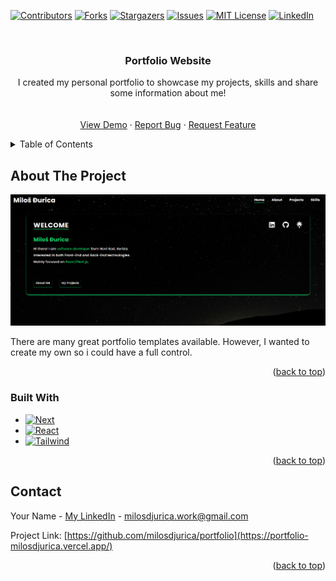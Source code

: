 <!-- Improved compatibility of back to top link: See: https://github.com/milosdjurica/portfolio/pull/73 -->

<a name="readme-top"></a>

<!--
*** Thanks for checking out the portfolio. If you have a suggestion
*** that would make this better, please fork the repo and create a pull request
*** or simply open an issue with the tag "enhancement".
*** Don't forget to give the project a star!
*** Thanks again! Now go create something AMAZING! :D
-->

<!-- PROJECT SHIELDS -->
<!--
*** I'm using markdown "reference style" links for readability.
*** Reference links are enclosed in brackets [ ] instead of parentheses ( ).
*** See the bottom of this document for the declaration of the reference variables
*** for contributors-url, forks-url, etc. This is an optional, concise syntax you may use.
*** https://www.markdownguide.org/basic-syntax/#reference-style-links
-->

[![Contributors][contributors-shield]][contributors-url]
[![Forks][forks-shield]][forks-url]
[![Stargazers][stars-shield]][stars-url]
[![Issues][issues-shield]][issues-url]
[![MIT License][license-shield]][license-url]
[![LinkedIn][linkedin-shield]][linkedin-url]

<!-- PROJECT LOGO -->
<br />
<div align="center">
  <!-- <a href="https://github.com/milosdjurica/portfolio">
    <img src="images/logo.png" alt="Logo" width="80" height="80">
  </a> -->

  <h3 align="center">Portfolio Website</h3>

  <p align="center">
    I created my personal portfolio to showcase my projects, skills and share some information about me!
    <br />
    <!-- <a href="https://github.com/milosdjurica/portfolio"><strong>Explore the docs »</strong></a> -->
    <br />
    <br />
    <a href="https://portfolio-milosdjurica.vercel.app/">View Demo</a>
    ·
    <a href="https://github.com/milosdjurica/portfolio/issues">Report Bug</a>
    ·
    <a href="https://github.com/milosdjurica/portfolio/issues">Request Feature</a>
  </p>
</div>

<!-- TABLE OF CONTENTS -->
<details>
  <summary>Table of Contents</summary>
  <ol>
    <li>
      <a href="#about-the-project">About The Project</a>
      <ul>
        <li><a href="#built-with">Built With</a></li>
      </ul>
    </li>
    <li>
      <a href="#getting-started">Getting Started</a>
    </li>
    <li><a href="#contact">Contact</a></li>
  </ol>
</details>

<!-- ABOUT THE PROJECT -->

## About The Project

[![My Personal Portfolio Website][product-screenshot]](https://portfolio-milosdjurica.vercel.app/)

There are many great portfolio templates available. However, I wanted to create my own so i could have a full control.

<p align="right">(<a href="#readme-top">back to top</a>)</p>

### Built With

- [![Next][Next.js]][Next-url]
- [![React][React.js]][React-url]
- [![Tailwind][Tailwind.com]][Tailwind-url]

<p align="right">(<a href="#readme-top">back to top</a>)</p>

<!-- CONTACT -->

## Contact

Your Name - [My LinkedIn](https://www.linkedin.com/in/milosdjurica/) - milosdjurica.work@gmail.com

Project Link: [https://github.com/milosdjurica/portfolio](https://portfolio-milosdjurica.vercel.app/)

<p align="right">(<a href="#readme-top">back to top</a>)</p>

<!-- ACKNOWLEDGMENTS -->

<!-- MARKDOWN LINKS & IMAGES -->
<!-- https://www.markdownguide.org/basic-syntax/#reference-style-links -->

[contributors-shield]: https://img.shields.io/github/contributors/milosdjurica/portfolio.svg?style=for-the-badge
[contributors-url]: https://github.com/milosdjurica/portfolio/graphs/contributors
[forks-shield]: https://img.shields.io/github/forks/milosdjurica/portfolio.svg?style=for-the-badge
[forks-url]: https://github.com/milosdjurica/portfolio/network/members
[stars-shield]: https://img.shields.io/github/stars/milosdjurica/portfolio.svg?style=for-the-badge
[stars-url]: https://github.com/milosdjurica/portfolio/stargazers
[issues-shield]: https://img.shields.io/github/issues/milosdjurica/portfolio.svg?style=for-the-badge
[issues-url]: https://github.com/milosdjurica/portfolio/issues
[license-shield]: https://img.shields.io/github/license/milosdjurica/portfolio.svg?style=for-the-badge
[license-url]: https://github.com/milosdjurica/portfolio/blob/master/LICENSE.txt
[linkedin-shield]: https://img.shields.io/badge/-LinkedIn-black.svg?style=for-the-badge&logo=linkedin&colorB=555
[linkedin-url]: https://linkedin.com/in/milosdjurica
[product-screenshot]: public/assets/portfolio/home.png
[Next.js]: https://img.shields.io/badge/next.js-000000?style=for-the-badge&logo=nextdotjs&logoColor=white
[Next-url]: https://nextjs.org/
[React.js]: https://img.shields.io/badge/React-20232A?style=for-the-badge&logo=react&logoColor=61DAFB
[React-url]: https://reactjs.org/
[Vue.js]: https://img.shields.io/badge/Vue.js-35495E?style=for-the-badge&logo=vuedotjs&logoColor=4FC08D
[Vue-url]: https://vuejs.org/
[Angular.io]: https://img.shields.io/badge/Angular-DD0031?style=for-the-badge&logo=angular&logoColor=white
[Angular-url]: https://angular.io/
[Svelte.dev]: https://img.shields.io/badge/Svelte-4A4A55?style=for-the-badge&logo=svelte&logoColor=FF3E00
[Svelte-url]: https://svelte.dev/
[Laravel.com]: https://img.shields.io/badge/Laravel-FF2D20?style=for-the-badge&logo=laravel&logoColor=white
[Laravel-url]: https://laravel.com
[Tailwind.com]: https://example.com
[Tailwind-url]: https://tailwindcss.com/
[JQuery.com]: https://img.shields.io/badge/jQuery-0769AD?style=for-the-badge&logo=jquery&logoColor=white
[JQuery-url]: https://jquery.com
